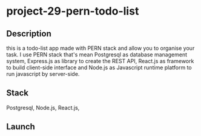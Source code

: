 # project-29-pern-todo-list

## Description

this is a todo-list app made with PERN stack and allow you to organise your task. I use PERN stack that's mean Postgresql as database management system, Express.js as library to create the REST API, React.js as framework to build client-side interface and Node.js as Javascript runtime platform to run javascript by server-side.

## Stack

Postgresql, Node.js, React.js,

## Launch
